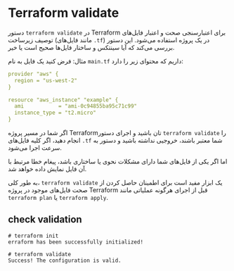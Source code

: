 # Terraform validate


دستور `terraform validate` در Terraform برای اعتبارسنجی صحت و اعتبار فایل‌های توصیف زیرساخت (مانند فایل‌های `.tf`) در یک پروژه استفاده می‌شود. این دستور بررسی می‌کند که آیا سینتکس و ساختار فایل‌ها صحیح است یا خیر.

مثال:
فرض کنید یک فایل به نام `main.tf` داریم که محتوای زیر را دارد:

```yaml
provider "aws" {
  region = "us-west-2"
}

resource "aws_instance" "example" {
  ami           = "ami-0c94855ba95c71c99"
  instance_type = "t2.micro"
}
```

اگر شما در مسیر پروژه Terraform‌تان باشید و اجرای دستور `terraform validate` را انجام دهید، اگر کلیه فایل‌های `.tf` شما معتبر باشند، خروجیی نداشته باشید و دستور به سرعت اجرا می‌شود.

اما اگر یکی از فایل‌های شما دارای مشکلات نحوی یا ساختاری باشد، پیغام خطا مرتبط با آن فایل نمایش داده خواهد شد.

به طور کلی، `terraform validate` یک ابزار مفید است برای اطمینان حاصل کردن از صحت فایل‌های موجود در پروژه Terraform قبل از اجرای هرگونه عملیاتی مانند `terraform plan` یا `terraform apply`.


## check validation
```shell
# terraform init
erraform has been successfully initialized!

# terraform validate
Success! The configuration is valid.
```
